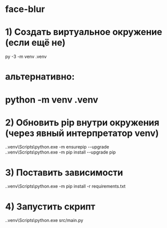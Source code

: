 # face-blur
# 1) Создать виртуальное окружение (если ещё не)
py -3 -m venv .venv
# альтернативно:
# python -m venv .venv

# 2) Обновить pip внутри окружения (через явный интерпретатор venv)
.\.venv\Scripts\python.exe -m ensurepip --upgrade
.\.venv\Scripts\python.exe -m pip install --upgrade pip

# 3) Поставить зависимости
.\.venv\Scripts\python.exe -m pip install -r requirements.txt

# 4) Запустить скрипт
.\.venv\Scripts\python.exe src/main.py
